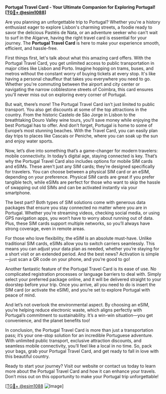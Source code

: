 **Portugal Travel Card - Your Ultimate Companion for Exploring Portugal! [[TG💪+ @esim1088](https://t.me/s/esim1088)]**

Are you planning an unforgettable trip to Portugal? Whether you're a history enthusiast eager to explore Lisbon's charming streets, a foodie ready to savor the delicious Pastéis de Nata, or an adventure seeker who can't wait to surf in the Algarve, having the right travel card is essential for your journey. The **Portugal Travel Card** is here to make your experience smooth, efficient, and hassle-free.

First things first, let's talk about what this amazing card offers. With the Portugal Travel Card, you get unlimited access to public transportation in major cities like Lisbon and Porto. Imagine hopping on trams, buses, and metros without the constant worry of buying tickets at every stop. It's like having a personal chauffeur that takes you everywhere you need to go. Whether you're commuting between the airport and city center or navigating the narrow cobblestone streets of Coimbra, this card ensures you'll never miss out on exploring every corner of Portugal.

But wait, there’s more! The Portugal Travel Card isn’t just limited to public transport. You also get discounts at some of the top attractions in the country. From the historic Castelo de São Jorge in Lisbon to the breathtaking Douro Valley wine tours, you’ll save money while enjoying the best Portugal has to offer. And don’t forget, Portugal is home to some of Europe’s most stunning beaches. With the Travel Card, you can easily plan day trips to places like Cascais or Peniche, where you can soak up the sun and enjoy water sports.

Now, let’s dive into something that’s a game-changer for modern travelers: mobile connectivity. In today’s digital age, staying connected is key. That’s why the Portugal Travel Card also includes options for mobile SIM cards and eSIMs. These aren’t just any SIM cards; they’re designed specifically for travelers. You can choose between a physical SIM card or an eSIM, depending on your preference. Physical SIM cards are great if you prefer tangible tech, while eSIMs are perfect for those who want to skip the hassle of swapping out old SIMs and can be activated instantly via your smartphone.

The best part? Both types of SIM solutions come with generous data packages that ensure you stay connected no matter where you are in Portugal. Whether you’re streaming videos, checking social media, or using GPS navigation apps, you won’t have to worry about running out of data. Plus, these SIM cards support multiple networks, so you’ll always have strong coverage, even in remote areas.

For those who love flexibility, the eSIM is an absolute must-have. Unlike traditional SIM cards, eSIMs allow you to switch carriers seamlessly. This means you can adjust your data plan as needed, whether you’re staying for a short visit or an extended period. And the best news? Activation is simple—just scan a QR code on your phone, and you’re good to go!

Another fantastic feature of the Portugal Travel Card is its ease of use. No complicated registration processes or language barriers to deal with. Simply select your preferred package online, and it will be delivered straight to your doorstep before your trip. Once you arrive, all you need to do is insert the SIM card (or activate the eSIM), and you’re set to explore Portugal with peace of mind.

And let’s not overlook the environmental aspect. By choosing an eSIM, you’re helping reduce electronic waste, which aligns perfectly with Portugal’s commitment to sustainability. It’s a win-win situation—you get convenience, and the planet benefits too!

In conclusion, the Portugal Travel Card is more than just a transportation pass; it’s your one-stop solution for an incredible Portuguese adventure. With unlimited public transport, exclusive attraction discounts, and seamless mobile connectivity, you’ll feel like a local in no time. So, pack your bags, grab your Portugal Travel Card, and get ready to fall in love with this beautiful country.

Ready to start your journey? Visit our website or contact us today to learn more about the Portugal Travel Card and how it can enhance your travels. Don’t miss out on this opportunity to make your Portugal trip unforgettable!

[[TG💪+ @esim1088](https://t.me/s/esim1088) ![Image](https://i.postimg.cc/Y0z9fWf4/image.png)]